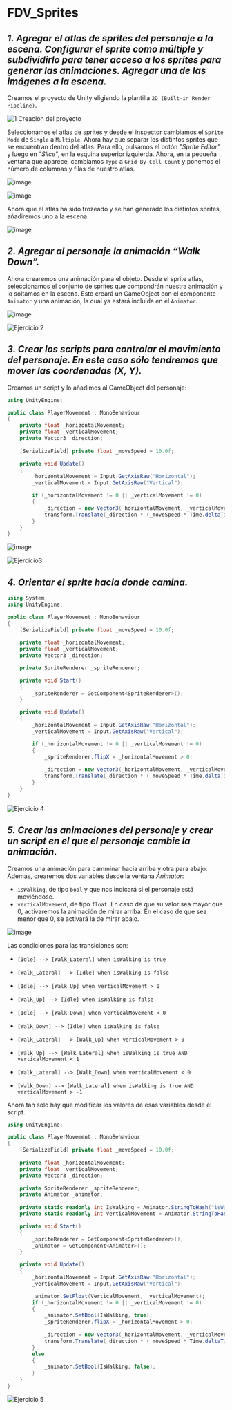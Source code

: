 # FDV_Sprites

## **_1. Agregar el atlas de sprites del personaje a la escena. Configurar el sprite como múltiple y subdividirlo para tener acceso a los sprites para generar las animaciones. Agregar una de las imágenes a la escena._**

Creamos el proyecto de Unity eligiendo la plantilla `2D (Built-in Render Pipeline)`.

![1 Creación del proyecto](https://github.com/user-attachments/assets/b2470964-a82d-4ef9-9bca-37c501d19ad8)

Seleccionamos el atlas de sprites y desde el inspector cambiamos el `Sprite Mode` de `Single` a `Multiple`. Ahora hay que separar los distintos sprites que se encuentran dentro del atlas. Para ello, pulsamos el botón _"Sprite Editor"_ y luego en _"Slice"_, en la esquina superior izquierda. Ahora, en la pequeña ventana que aparece, cambiamos `Type` a `Grid By Cell Count` y ponemos el número de columnas y filas de nuestro atlas.

![image](https://github.com/user-attachments/assets/0d1ed033-41a7-486e-b4fb-a8df62e2920d)

![image](https://github.com/user-attachments/assets/b7cbb2b1-3402-4abe-a1a7-498fb63d611a)

Ahora que el atlas ha sido trozeado y se han generado los distintos sprites, añadiremos uno a la escena.

![image](https://github.com/user-attachments/assets/b98cdfd0-e1ac-451c-979d-c461dafb23a7)

## **_2. Agregar al personaje la animación “Walk Down”._**

Ahora crearemos una animación para el objeto. Desde el sprite atlas, seleccionamos el conjunto de sprites que compondrán nuestra animación y lo soltamos en la escena. Esto creará un GameObject con el componente `Animator` y una animación, la cual ya estará incluida en el `Animator`.

![image](https://github.com/user-attachments/assets/535abda4-0b4a-46c9-8999-40e202c8ca68)

![Ejercicio 2](https://github.com/user-attachments/assets/a066f40a-fd58-4371-9c4b-c7c901d89c4f)

## **_3. Crear los scripts para controlar el movimiento del personaje. En este caso sólo tendremos que mover las coordenadas (X, Y)._**

Creamos un script y lo añadimos al GameObject del personaje:

```c#
using UnityEngine;

public class PlayerMovement : MonoBehaviour
{
    private float _horizontalMovement;
    private float _verticalMovement;
    private Vector3 _direction;
    
    [SerializeField] private float _moveSpeed = 10.0f;

    private void Update()
    {
        _horizontalMovement = Input.GetAxisRaw("Horizontal");
        _verticalMovement = Input.GetAxisRaw("Vertical");

        if (_horizontalMovement != 0 || _verticalMovement != 0)
        {
            _direction = new Vector3(_horizontalMovement, _verticalMovement, transform.position.z).normalized;
            transform.Translate(_direction * (_moveSpeed * Time.deltaTime));
        }
    }
}
```

![image](https://github.com/user-attachments/assets/0615b4da-82cf-40a8-afba-03596c2aa29d)


![Ejercicio3](https://github.com/user-attachments/assets/35ee98c7-f2ee-48cd-89e7-37a0ea11c08a)

## **_4. Orientar el sprite hacia donde camina._**

```c#
using System;
using UnityEngine;

public class PlayerMovement : MonoBehaviour
{
    [SerializeField] private float _moveSpeed = 10.0f;
    
    private float _horizontalMovement;
    private float _verticalMovement;
    private Vector3 _direction;

    private SpriteRenderer _spriteRenderer;

    private void Start()
    {
        _spriteRenderer = GetComponent<SpriteRenderer>();
    }

    private void Update()
    {
        _horizontalMovement = Input.GetAxisRaw("Horizontal");
        _verticalMovement = Input.GetAxisRaw("Vertical");

        if (_horizontalMovement != 0 || _verticalMovement != 0)
        {
            _spriteRenderer.flipX = _horizontalMovement > 0;
            
            _direction = new Vector3(_horizontalMovement, _verticalMovement, transform.position.z).normalized;
            transform.Translate(_direction * (_moveSpeed * Time.deltaTime));
        }
    }
}
```

![Ejercicio 4](https://github.com/user-attachments/assets/6d24ace0-ddb5-4dc1-bb00-4f92734091b2)

## **_5. Crear las animaciones del personaje y crear un script en el que el personaje cambie la animación._**

Creamos una animación para camminar hacia arriba y otra para abajo. Además, crearemos dos variables desde la ventana _Animator_:
* `isWalking`, de tipo `bool` y que nos indicará si el personaje está moviéndose.
* `verticalMovement`, de tipo `float`. En caso de que su valor sea mayor que 0, activaremos la animación de mirar arriba. En el caso de que sea menor que 0, se activará la de mirar abajo.

![image](https://github.com/user-attachments/assets/af779083-aae5-40bd-902f-ec21d8f5eb0e)

Las condiciones para las transiciones son:
* `[Idle] --> [Walk_Lateral] when isWalking is true`
* `[Walk_Lateral] --> [Idle] when isWalking is false`

* `[Idle] --> [Walk_Up] when verticalMovement > 0`
* `[Walk_Up] --> [Idle] when isWalking is false`

* `[Idle] --> [Walk_Down] when verticalMovement < 0`
* `[Walk_Down] --> [Idle] when isWalking is false`

* `[Walk_Lateral] --> [Walk_Up] when verticalMovement > 0`
* `[Walk_Up] --> [Walk_Lateral] when isWalking is true AND verticalMovement < 1`

* `[Walk_Lateral] --> [Walk_Down] when verticalMovement < 0`
* `[Walk_Down] --> [Walk_Lateral] when isWalking is true AND verticalMovement > -1`

Ahora tan solo hay que modificar los valores de esas variables desde el script.

```c#
using UnityEngine;

public class PlayerMovement : MonoBehaviour
{
    [SerializeField] private float _moveSpeed = 10.0f;
    
    private float _horizontalMovement;
    private float _verticalMovement;
    private Vector3 _direction;

    private SpriteRenderer _spriteRenderer;
    private Animator _animator;
    
    private static readonly int IsWalking = Animator.StringToHash("isWalking");
    private static readonly int VerticalMovement = Animator.StringToHash("verticalMovement");

    private void Start()
    {
        _spriteRenderer = GetComponent<SpriteRenderer>();
        _animator = GetComponent<Animator>();
    }

    private void Update()
    {
        _horizontalMovement = Input.GetAxisRaw("Horizontal");
        _verticalMovement = Input.GetAxisRaw("Vertical");

        _animator.SetFloat(VerticalMovement, _verticalMovement);
        if (_horizontalMovement != 0 || _verticalMovement != 0)
        {
            _animator.SetBool(IsWalking, true);
            _spriteRenderer.flipX = _horizontalMovement > 0;
            
            _direction = new Vector3(_horizontalMovement, _verticalMovement, transform.position.z).normalized;
            transform.Translate(_direction * (_moveSpeed * Time.deltaTime));
        }
        else
        {
            _animator.SetBool(IsWalking, false);
        }
    }
}
```

![Ejercicio 5](https://github.com/user-attachments/assets/c6a2710e-946f-4b82-ab30-b18aa5524975)
